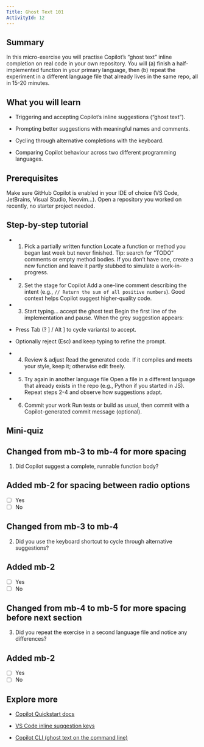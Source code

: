 ```yaml
---
Title: Ghost Text 101
ActivityId: 12
---
```


## Summary

In this micro-exercise you will practise Copilot’s “ghost text” inline completion on real code in your own repository. You will (a) finish a half-implemented function in your primary language, then (b) repeat the experiment in a different language file that already lives in the same repo, all in 15-20 minutes.

## What you will learn

- Triggering and accepting Copilot’s inline suggestions (“ghost text”).

- Prompting better suggestions with meaningful names and comments.

- Cycling through alternative completions with the keyboard.

- Comparing Copilot behaviour across two different programming languages.

## Prerequisites

Make sure GitHub Copilot is enabled in your IDE of choice (VS Code, JetBrains, Visual Studio, Neovim…). Open a repository you worked on recently, no starter project needed.

## Step-by-step tutorial

- 1. Pick a partially written function
Locate a function or method you began last week but never finished. Tip: search for “TODO” comments or empty method bodies. If you don’t have one, create a new function and leave it partly stubbed to simulate a work-in-progress.

- 2. Set the stage for Copilot
Add a one-line comment describing the intent (e.g., `// Return the sum of all positive numbers`). Good context helps Copilot suggest higher-quality code.

- 3. Start typing... accept the ghost text
Begin the first line of the implementation and pause. When the grey suggestion appears:

- Press Tab (? ] / Alt ] to cycle variants) to accept.

- Optionally reject (Esc) and keep typing to refine the prompt.

- 4. Review & adjust
Read the generated code. If it compiles and meets your style, keep it; otherwise edit freely.

- 5. Try again in another language file
Open a file in a different language that already exists in the repo (e.g., Python if you started in JS). Repeat steps 2-4 and observe how suggestions adapt.

- 6. Commit your work
Run tests or build as usual, then commit with a Copilot-generated commit message (optional).

## Mini-quiz

## Changed from mb-3 to mb-4 for more spacing

1. Did Copilot suggest a complete, runnable function body?

## Added mb-2 for spacing between radio options

- [ ] Yes
- [ ] No

## Changed from mb-3 to mb-4

2. Did you use the keyboard shortcut to cycle through alternative suggestions?

## Added mb-2

- [ ] Yes
- [ ] No

## Changed from mb-4 to mb-5 for more spacing before next section

3. Did you repeat the exercise in a second language file and notice any differences?

## Added mb-2

- [ ] Yes
- [ ] No

## Explore more

- [Copilot Quickstart docs](https://docs.github.com/en/copilot/getting-started-with-github-copilot)

- [VS Code inline suggestion keys](https://code.visualstudio.com/docs/editor/intellisense#_inline-suggestions)

- [Copilot CLI (ghost text on the command line)](https://githubnext.com/projects/copilot-cli)
